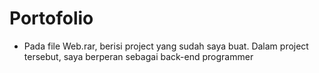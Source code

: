 # Portofolio
- Pada file Web.rar, berisi project yang sudah saya buat. Dalam project tersebut, saya berperan sebagai back-end programmer

